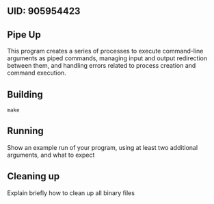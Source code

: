 ## UID: 905954423

## Pipe Up

This program creates a series of processes to execute command-line arguments as piped commands, managing input and output redirection between them, and handling errors related to process creation and command execution.

## Building

```shell
make
```

## Running

Show an example run of your program, using at least two additional arguments, and what to expect

## Cleaning up

Explain briefly how to clean up all binary files
